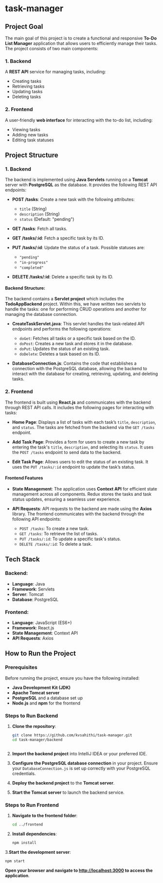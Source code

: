 # task-manager
## Project Goal

The main goal of this project is to create a functional and responsive **To-Do List Manager** application that allows users to efficiently manage their tasks. The project consists of two main components:

### 1. Backend
A **REST API** service for managing tasks, including:
- Creating tasks
- Retrieving tasks
- Updating tasks
- Deleting tasks

### 2. Frontend
A user-friendly **web interface** for interacting with the to-do list, including:
- Viewing tasks
- Adding new tasks
- Editing task statuses
## Project Structure

### 1. Backend

The backend is implemented using **Java Servlets** running on a **Tomcat** server with **PostgreSQL** as the database. It provides the following REST API endpoints:

- **POST /tasks**: Create a new task with the following attributes:
  - `title` (String)
  - `description` (String)
  - `status` (Default: "pending")
  
- **GET /tasks**: Fetch all tasks.

- **GET /tasks/:id**: Fetch a specific task by its ID.

- **PUT /tasks/:id**: Update the status of a task. Possible statuses are:
  - `"pending"`
  - `"in-progress"`
  - `"completed"`

- **DELETE /tasks/:id**: Delete a specific task by its ID.

#### Backend Structure:

The backend contains a **Servlet project** which includes the **TodoAppBackend** project. Within this, we have written two servlets to handle the tasks: one for performing CRUD operations and another for managing the database connection.

- **CreateTaskServlet.java**: This servlet handles the task-related API endpoints and performs the following operations:
  - `doGet`: Fetches all tasks or a specific task based on the ID.
  - `doPost`: Creates a new task and stores it in the database.
  - `doPut`: Updates the status of an existing task.
  - `doDelete`: Deletes a task based on its ID.
  
- **DatabaseConnection.js**: Contains the code that establishes a connection with the PostgreSQL database, allowing the backend to interact with the database for creating, retrieving, updating, and deleting tasks.

### 2. Frontend

The frontend is built using **React.js** and communicates with the backend through REST API calls. It includes the following pages for interacting with tasks:

- **Home Page**: Displays a list of tasks with each task’s `title`, `description`, and `status`. The tasks are fetched from the backend via the `GET /tasks` endpoint.

- **Add Task Page**: Provides a form for users to create a new task by entering the task's `title`, `description`, and selecting its `status`. It uses the `POST /tasks` endpoint to send data to the backend.

- **Edit Task Page**: Allows users to edit the status of an existing task. It uses the `PUT /tasks/:id` endpoint to update the task’s status.

#### Frontend Features

- **State Management**: The application uses **Context API** for efficient state management across all components. Redux stores the tasks and task status updates, ensuring a seamless user experience.

- **API Requests**: API requests to the backend are made using the **Axios** library. The frontend communicates with the backend through the following API endpoints:
  - `POST /tasks`: To create a new task.
  - `GET /tasks`: To retrieve the list of tasks.
  - `PUT /tasks/:id`: To update a specific task's status.
  - `DELETE /tasks/:id`: To delete a task.

## Tech Stack

### Backend:
- **Language**: Java
- **Framework**: Servlets
- **Server**: Tomcat
- **Database**: PostgreSQL

### Frontend:
- **Language**: JavaScript (ES6+)
- **Framework**: React.js
- **State Management**: Context API
- **API Requests**: Axios

## How to Run the Project

### Prerequisites
Before running the project, ensure you have the following installed:

- **Java Development Kit (JDK)**
- **Apache Tomcat server**
- **PostgreSQL** and a database set up
- **Node.js** and **npm** for the frontend

### Steps to Run Backend

1. **Clone the repository**:
   ```bash
   git clone https://github.com/kvsahithi/task-manager.git
   cd task-manager/backend
    

2. **Import the backend project** into IntelliJ IDEA or your preferred IDE.

3. **Configure the PostgreSQL database connection** in your project. Ensure your `DatabaseConnection.js` is set up correctly with your PostgreSQL credentials.

4. **Deploy the backend project** to the **Tomcat server**.

5. **Start the Tomcat server** to launch the backend service.

### Steps to Run Frontend

1. **Navigate to the frontend folder**:
   ```bash
   cd ../frontend
   
2. **Install dependencies**:
   ```bash
   npm install
   
3.**Start the development server**:
   ```bash
   npm start
  ```

**Open your browser and navigate to [http://localhost:3000](http://localhost:3000) to access the application**.



